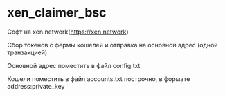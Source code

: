 # xen_claimer_bsc

Софт на xen.network(https://xen.network) 

Сбор токенов с фермы кошелей и отправка на основной адрес (одной транзакцией)

Основной адрес поместить в файл config.txt

Кошели поместить в файл accounts.txt построчно, в формате address:private_key
